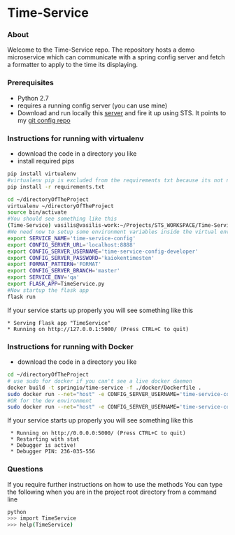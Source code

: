 # Time-Service

### About
Welcome to the Time-Service repo. The repository hosts a demo microservice which can communicate with a spring config server and fetch a formatter to apply to the time its displaying.

### Prerequisites
- Python 2.7
- requires a running config server (you can use mine)
- Download and run locally this  [server](https://github.com/billatr0n/Cloud_Config_Server_Local) and fire it up using STS. It points to my [git config repo](https://github.com/billatr0n/microservices-cloud-config)

### Instructions for running with virtualenv 
- download the code in a directory you like
- install required pips  
```bash
pip install virtualenv
#virtualenv pip is excluded from the requirements txt because its not needed on docker builds
pip install -r requirements.txt
```
```bash
cd ~/directoryOfTheProject
virtualenv ~/directoryOfTheProject
source bin/activate
#You should see something like this
(Time-Service) vasilis@vasilis-work:~/Projects/STS_WORKSPACE/Time-Service(master)
#We need now to setup some environment variables inside the virtual environment subsystem
export SERVICE_NAME='time-service-config'
export CONFIG_SERVER_URL='localhost:8888'
export CONFIG_SERVER_USERNAME='time-service-config-developer'
export CONFIG_SERVER_PASSWORD='kaiokentimesten'
export FORMAT_PATTERN='FORMAT'
export CONFIG_SERVER_BRANCH='master'
export SERVICE_ENV='qa'
export FLASK_APP=TimeService.py
#Now startup the flask app
flask run
```
If your service starts up properly you will see something like this 
``` 
* Serving Flask app "TimeService"
* Running on http://127.0.0.1:5000/ (Press CTRL+C to quit)
```

### Instructions for running with Docker
- download the code in a directory you like
```bash
cd ~/directoryOfTheProject
# use sudo for docker if you can't see a live docker daemon
docker build -t springio/time-service -f ./docker/Dockerfile .
sudo docker run --net="host" -e CONFIG_SERVER_USERNAME='time-service-config-developer' -e SERVICE_ENV='qa' -e CONFIG_SERVER_PASSWORD='kaiokentimesten' -e CONFIG_SERVER_URL='localhost:8888' -e CONFIG_SERVER_BRANCH=master -e SERVICE_NAME='time-service-config' -e FORMAT_PATTERN='FORMAT' -p 5000:5000 springio/time-service
#OR for the dev environment
sudo docker run --net="host" -e CONFIG_SERVER_USERNAME='time-service-config-developer' -e SERVICE_ENV='dev' -e CONFIG_SERVER_PASSWORD='kaiokentimesten' -e CONFIG_SERVER_URL='localhost:8888' -e CONFIG_SERVER_BRANCH=master -e SERVICE_NAME='time-service-config' -e FORMAT_PATTERN='FORMAT' -p 5000:5000 springio/time-service
```
If your service starts up properly you will see something like this 
``` 
 * Running on http://0.0.0.0:5000/ (Press CTRL+C to quit)
 * Restarting with stat
 * Debugger is active!
 * Debugger PIN: 236-035-556

```

### Questions
If you require further instructions on how to use the methods
You can type the following when you are in the project root directory from a command line
```bash
python
>>> import TimeService
>>> help(TimeService)
```



